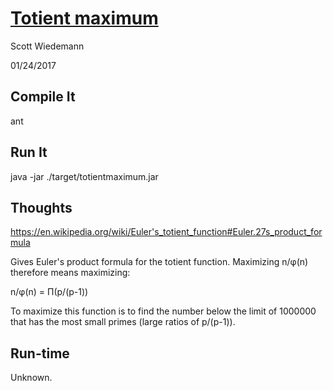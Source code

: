 # [Totient maximum](http://projecteuler.net/problem=69)
Scott Wiedemann

01/24/2017

## Compile It
ant

## Run It
java -jar ./target/totientmaximum.jar

## Thoughts
https://en.wikipedia.org/wiki/Euler's_totient_function#Euler.27s_product_formula

Gives Euler's product formula for the totient function.  Maximizing n/φ(n) therefore means maximizing:

n/φ(n) = Π(p/(p-1))

To maximize this function is to find the number below the limit of 1000000 that has the most small primes (large ratios of p/(p-1)).

## Run-time
Unknown.
